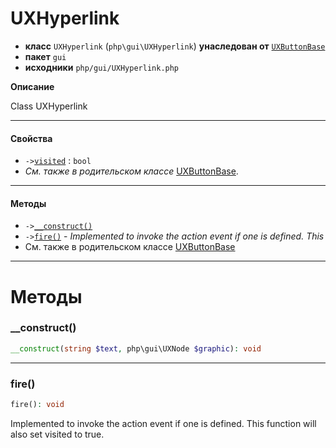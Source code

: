 # UXHyperlink

- **класс** `UXHyperlink` (`php\gui\UXHyperlink`) **унаследован от** [`UXButtonBase`](https://github.com/VenityStudio/android/tree/master/jphp-android-ext/api-docs/classes/php/gui/UXButtonBase.ru.md)
- **пакет** `gui`
- **исходники** `php/gui/UXHyperlink.php`

**Описание**

Class UXHyperlink

---

#### Свойства

- `->`[`visited`](#prop-visited) : `bool`
- *См. также в родительском классе* [UXButtonBase](https://github.com/VenityStudio/android/tree/master/jphp-android-ext/api-docs/classes/php/gui/UXButtonBase.ru.md).

---

#### Методы

- `->`[`__construct()`](#method-__construct)
- `->`[`fire()`](#method-fire) - _Implemented to invoke the action event if one is defined. This_
- См. также в родительском классе [UXButtonBase](https://github.com/VenityStudio/android/tree/master/jphp-android-ext/api-docs/classes/php/gui/UXButtonBase.ru.md)

---
# Методы

<a name="method-__construct"></a>

### __construct()
```php
__construct(string $text, php\gui\UXNode $graphic): void
```

---

<a name="method-fire"></a>

### fire()
```php
fire(): void
```
Implemented to invoke the action event if one is defined. This
function will also set visited to true.